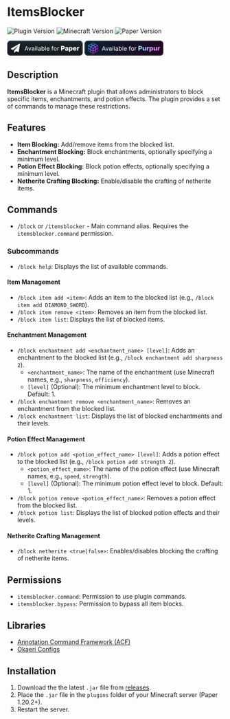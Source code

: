 # ItemsBlocker

![Plugin Version](https://img.shields.io/github/v/tag/flezeusz/ItemsBlocker?label=Version&color=green)
![Minecraft Version](https://img.shields.io/badge/Minecraft-1.20.2-orange.svg)
![Paper Version](https://img.shields.io/badge/Paper-1.20.2-blue.svg)

<a href="/#"><img src="https://raw.githubusercontent.com/intergrav/devins-badges/v2/assets/compact/supported/paper_46h.png" height="35"></a>
<a href="/#"><img src="https://raw.githubusercontent.com/intergrav/devins-badges/v2/assets/compact/supported/purpur_46h.png" height="35"></a>

## Description

**ItemsBlocker** is a Minecraft plugin that allows administrators to block specific items, enchantments, and potion effects. The plugin provides a set of commands to manage these restrictions.

## Features

* **Item Blocking:** Add/remove items from the blocked list.
* **Enchantment Blocking:** Block enchantments, optionally specifying a minimum level.
* **Potion Effect Blocking:** Block potion effects, optionally specifying a minimum level.
* **Netherite Crafting Blocking:** Enable/disable the crafting of netherite items.

## Commands

* `/block` or `/itemsblocker` - Main command alias.  Requires the `itemsblocker.command` permission.

### Subcommands

* `/block help`: Displays the list of available commands.

#### Item Management

* `/block item add <item>`: Adds an item to the blocked list (e.g., `/block item add DIAMOND_SWORD`).
* `/block item remove <item>`: Removes an item from the blocked list.
* `/block item list`: Displays the list of blocked items.

#### Enchantment Management

* `/block enchantment add <enchantment_name> [level]`: Adds an enchantment to the blocked list (e.g., `/block enchantment add sharpness 2`).
    * `<enchantment_name>`: The name of the enchantment (use Minecraft names, e.g., `sharpness`, `efficiency`).
    * `[level]` (Optional): The minimum enchantment level to block. Default: 1.
* `/block enchantment remove <enchantment_name>`: Removes an enchantment from the blocked list.
* `/block enchantment list`: Displays the list of blocked enchantments and their levels.

#### Potion Effect Management

* `/block potion add <potion_effect_name> [level]`: Adds a potion effect to the blocked list (e.g., `/block potion add strength 2`).
    * `<potion_effect_name>`: The name of the potion effect (use Minecraft names, e.g., `speed`, `strength`).
    * `[level]` (Optional): The minimum potion effect level to block. Default: 1.
* `/block potion remove <potion_effect_name>`: Removes a potion effect from the blocked list.
* `/block potion list`: Displays the list of blocked potion effects and their levels.

#### Netherite Crafting Management

* `/block netherite <true|false>`: Enables/disables blocking the crafting of netherite items.

## Permissions

* `itemsblocker.command`: Permission to use plugin commands.
* `itemsblocker.bypass`: Permission to bypass all item blocks.

## Libraries

* [Annotation Command Framework (ACF)](https://github.com/aikar/commands)
 * [Okaeri Configs](https://github.com/OkaeriPoland/okaeri-configs)

## Installation

1.  Download the the latest `.jar` file from [releases](https://github.com/flezeusz/ItemsBlocker/releases).
2.  Place the `.jar` file in the `plugins` folder of your Minecraft server (Paper 1.20.2+).
3.  Restart the server.
